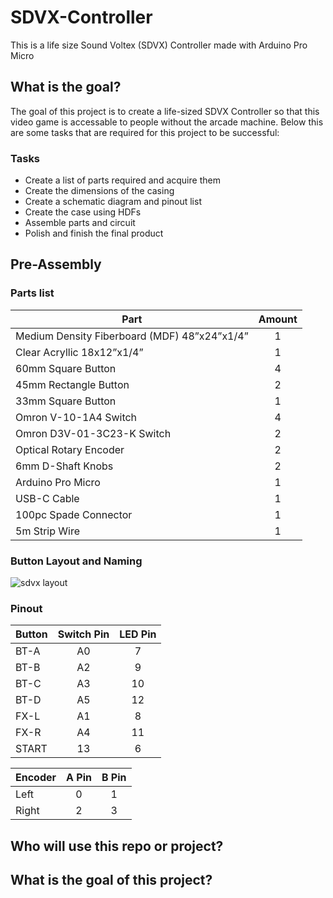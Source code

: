 # SDVX-Controller
This is a life size Sound Voltex (SDVX) Controller made with Arduino Pro Micro

## What is the goal?
The goal of this project is to create a life-sized SDVX Controller so that this video game is accessable to people without the arcade machine. Below this are some tasks that are required for this project to be successful: 

### Tasks
- Create a list of parts required and acquire them
- Create the dimensions of the casing
- Create a schematic diagram and pinout list
- Create the case using HDFs
- Assemble parts and circuit 
- Polish and finish the final product

## Pre-Assembly

### Parts list
| Part | Amount |
| ----------- | :-----------: |
| Medium Density Fiberboard (MDF) 48”x24”x1/4” | 1 | 
|  Clear Acryllic 18x12”x1/4” | 1 |
| 60mm Square Button | 4 |
| 45mm Rectangle Button | 2 |
| 33mm Square Button | 1 |
| Omron V-10-1A4 Switch | 4 |
| Omron D3V-01-3C23-K Switch | 2 |
| Optical Rotary Encoder | 2 |
| 6mm D-Shaft Knobs | 2 |
| Arduino Pro Micro | 1 |
| USB-C Cable  | 1 |
| 100pc Spade Connector | 1 |
| 5m Strip Wire | 1 |

### Button Layout and Naming
![sdvx layout](https://user-images.githubusercontent.com/67884995/209450498-75a98e8d-c59a-4119-a280-958cf7c1a38d.png)

### Pinout 
| Button | Switch Pin | LED Pin |
| ------ | :--------: | :-----: |
| BT-A | A0 | 7 |
| BT-B | A2 | 9 |
| BT-C | A3 | 10 |
| BT-D | A5 | 12 |
| FX-L | A1 | 8 |
| FX-R | A4 | 11 |
| START | 13 | 6 |

| Encoder | A Pin | B Pin |
| ------- | :----: | :----: |
| Left | 0 | 1 |
| Right | 2 | 3 |
## Who will use this repo or project?


## What is the goal of this project?

